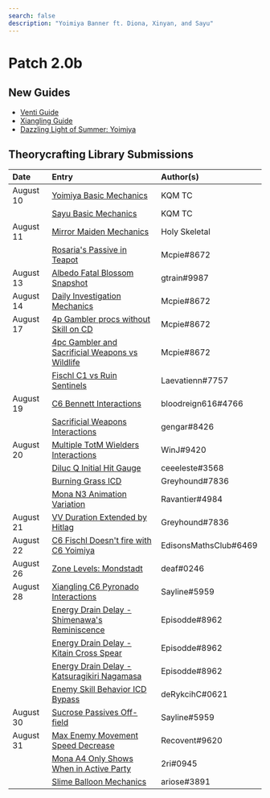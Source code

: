 ```yaml
---
search: false
description: "Yoimiya Banner ft. Diona, Xinyan, and Sayu"
---
```


# Patch 2.0b

## New Guides

* [Venti Guide](https://keqingmains.com/venti/)
* [Xiangling Guide](https://keqingmains.com/xiangling/)
* [Dazzling Light of Summer: Yoimiya](https://keqingmains.com/yoimiya/)

## Theorycrafting Library Submissions

| Date      | Entry                                                                                                                                                         | Author\(s\)            |
| :-------- | :------------------------------------------------------------------------------------------------------------------------------------------------------------ | :--------------------- |
| August 10 | [Yoimiya Basic Mechanics](/evidence/characters/pyro/yoimiya#basic-yoimiya-mechanics)                                                                          | KQM TC                 |
|           | [Sayu Basic Mechanics](/evidence/characters/anemo/sayu#basic-sayu-mechanics)                                                                                  | KQM TC                 |
| August 11 | [Mirror Maiden Mechanics](/evidence/combat-mechanics/enemy-mechanics/enemy-interactions#mirror-maiden-mechanics)                                              | Holy Skeletal          |
|           | [Rosaria's Passive in Teapot](/evidence/characters/cryo/rosaria#rosarias-passive-doesnt-work-in-the-serenitea-pot)                                            | Mcpie\#8672            |
| August 13 | [Albedo Fatal Blossom Snapshot](/evidence/characters/geo/albedo#albedos-fatal-blossoms-snapshots-when-his-e-is-cast-not-his-q)                                | gtrain\#9987           |
| August 14 | [Daily Investigation Mechanics](/evidence/general-mechanics/lifeskills#investigation-mechanics)                                                               | Mcpie\#8672            |
| August 17 | [4p Gambler procs without Skill on CD](/evidence/equipment/artifacts#4p-gambler-procs-without-skill-on-cd)                                                    | Mcpie\#8672            |
|           | [4pc Gambler and Sacrificial Weapons vs Wildlife](/evidence/general-mechanics/miscellaneous-entries#4pc-gambler-and-sacrificial-weapons-wildlife-interaction) | Mcpie\#8672            |
|           | [Fischl C1 vs Ruin Sentinels](/evidence/combat-mechanics/enemy-mechanics/enemy-interactions#fischl-c1-bug-interaction-with-ruin-sentinels)                    | Laevatienn\#7757       |
| August 19 | [C6 Bennett Interactions](/evidence/characters/pyro/bennett#c6-bennett-pyro-damage-bonus-affects-catalyst-and-bow-wielders)                                   | bloodreign616\#4766    |
|           | [Sacrificial Weapons Interactions](/evidence/equipment/weapons#sacrificial-weapons-interactions)                                                              | gengar\#8426           |
| August 20 | [Multiple TotM Wielders Interactions](/evidence/equipment/artifacts#4pc-totm-does-not-stack-and-resets-duration)                                                | WinJ\#9420             |
|           | [Diluc Q Initial Hit Gauge](/evidence/characters/pyro/diluc#diluc-q-initial-hit-is-2u)                                                                        | ceeeleste\#3568        |
|           | [Burning Grass ICD](/evidence/general-mechanics/overworld#burning-grass-has-standard-icd)                                                                     | Greyhound\#7836        |
|           | [Mona N3 Animation Variation](/evidence/characters/hydro/mona#mona-3rd-aa-has-two-different-animations)                                                       | Ravantier\#4984        |
| August 21 | [VV Duration Extended by Hitlag](/evidence/equipment/artifacts#vv-duration-extended-by-hitlag)                                                                | Greyhound\#7836        |
| August 22 | [C6 Fischl Doesn't fire with C6 Yoimiya](/evidence/characters/electro/fischl#c6-fischl-doesnt-fire-with-c6-yoi)                                               | EdisonsMathsClub\#6469 |
| August 26 | [Zone Levels: Mondstadt](/evidence/general-mechanics/overworld#zone-levels-mondstadt)                                                                         | deaf\#0246             |
| August 28 | [Xiangling C6 Pyronado Interactions](/evidence/characters/pyro/xiangling#xl-pyronado-does-not-benefit-from-her-c6)                                            | Sayline\#5959          |
|           | [Energy Drain Delay - Shimenawa's Reminiscence](/evidence/equipment/artifacts#shimenawa-energy-drain-delay)                                                   | Episodde\#8962         |
|           | [Energy Drain Delay - Kitain Cross Spear](/evidence/equipment/weapons#kitain-spear-energy-drain-delay)                                                        | Episodde\#8962         |
|           | [Energy Drain Delay - Katsuragikiri Nagamasa](/evidence/equipment/weapons#katsuragikiri-nagamasa-energy-drain-delay)                                          | Episodde\#8962         |
|           | [Enemy Skill Behavior ICD Bypass](/evidence/combat-mechanics/enemy-mechanics/enemy-interactions#ruin-hunter-weakspot-abuse)                                   | deRykcihC\#0621        |
| August 30 | [Sucrose Passives Off-field](/evidence/characters/anemo/sucrose#sucrose-passives-off-field-triggering)                                                        | Sayline\#5959          |
| August 31 | [Max Enemy Movement Speed Decrease](/evidence/general-mechanics/movement-and-physics#max-enemy-mvsp-decrease)                                                 | Recovent\#9620         |
|           | [Mona A4 Only Shows When in Active Party](/evidence/characters/hydro/mona#mona-a4-passive-only-shows-when-shes-active)                                        | 2ri\#0945              |
|           | [Slime Balloon Mechanics](/evidence/combat-mechanics/enemy-mechanics/enemy-interactions#slime-balloon)                                                        | ariose\#3891           |
